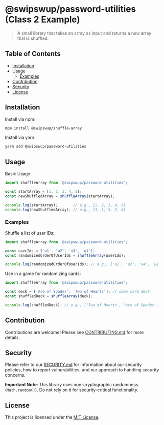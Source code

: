 # @swipswup/password-utilities (Class 2 Example)

> A small library that takes an array as input and returns a new array that is shuffled.

## Table of Contents

- [Installation](#installation)
- [Usage](#usage)
   - [Examples](#examples)
- [Contribution](#contribution)
- [Security](#security)
- [License](#license)

## Installation

Install via npm:

```bash
npm install @swipswup/shuffle-array
```
Install via yarn:

```bash
yarn add @swipswup/password-utilities
```

## Usage

Basic Usage

```js
import shuffleArray from '@swipswup/password-utilities';

const startArray = [1, 2, 3, 4, 5];
const newShuffledArray = shuffleArray(startArray);

console.log(startArray);       // e.g., [1, 2, 3, 4, 5]
console.log(newShuffledArray); // e.g., [3, 1, 5, 2, 4]
```

### Examples

Shuffle a list of user IDs:

```js
import shuffleArray from '@swipswup/password-utilities';

const userIds = ['u1', 'u2', 'u3', 'u4'];
const randomizedOrderOfUserIds = shuffleArray(userIds);

console.log(randomizedOrderOfUserIds); // e.g., ['u1', 'u3', 'u4', 'u2']
```

Use in a game for randomizing cards:

```js
import shuffleArray from '@swipswup/password-utilities';

const deck = ['Ace of Spades', 'Two of Hearts']; // some card deck
const shuffledDeck = shuffleArray(deck);

console.log(shuffledDeck); // e.g., ['Two of Hearts', 'Ace of Spades', ...]
```

## Contribution

Contributions are welcome! Please see [CONTRIBUTING.md](./CONTRIBUTING.md) for more details.

## Security

Please refer to our [SECURITY.md](./SECURITY.md) for information about our security policies, how to report vulnerabilities, and our approach to handling security concerns.

**Important Note**: This library uses non-cryptographic randomness (`Math.random()`). Do not rely on it for security-critical functionality.

## License

This project is licensed under the [MIT License](./LICENSE.md).
